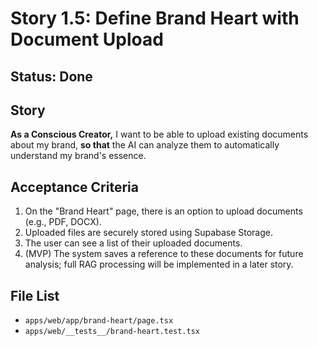 # Story 1.5: Define Brand Heart with Document Upload

## Status: Done

## Story
**As a Conscious Creator,** I want to be able to upload existing documents about my brand, **so that** the AI can analyze them to automatically understand my brand's essence.

## Acceptance Criteria
1.  On the "Brand Heart" page, there is an option to upload documents (e.g., PDF, DOCX).
2.  Uploaded files are securely stored using Supabase Storage.
3.  The user can see a list of their uploaded documents.
4.  (MVP) The system saves a reference to these documents for future analysis; full RAG processing will be implemented in a later story.

## File List
- `apps/web/app/brand-heart/page.tsx`
- `apps/web/__tests__/brand-heart.test.tsx`
